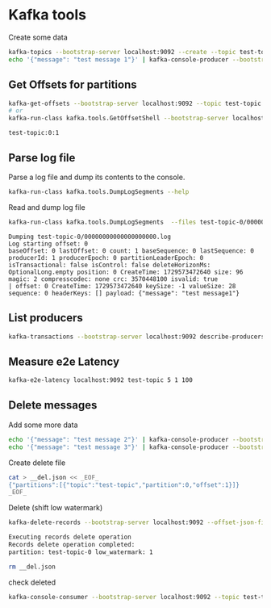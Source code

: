 # Kafka tools

Create some data

```bash
kafka-topics --bootstrap-server localhost:9092 --create --topic test-topic --partitions 1
echo '{"message": "test message 1"}' | kafka-console-producer --bootstrap-server localhost:9092 --topic test-topic
```

## Get Offsets for partitions

```bash
kafka-get-offsets --bootstrap-server localhost:9092 --topic test-topic
# or
kafka-run-class kafka.tools.GetOffsetShell --bootstrap-server localhost:9092 --topic test-topic
```

```
test-topic:0:1
```

## Parse log file

Parse a log file and dump its contents to the console.

```bash
kafka-run-class kafka.tools.DumpLogSegments --help
```

Read and dump log file

```bash
kafka-run-class kafka.tools.DumpLogSegments  --files test-topic-0/00000000000000000000.log --deep-iteration --print-data-log
```

```
Dumping test-topic-0/00000000000000000000.log
Log starting offset: 0
baseOffset: 0 lastOffset: 0 count: 1 baseSequence: 0 lastSequence: 0 producerId: 1 producerEpoch: 0 partitionLeaderEpoch: 0 isTransactional: false isControl: false deleteHorizonMs: OptionalLong.empty position: 0 CreateTime: 1729573472640 size: 96 magic: 2 compresscodec: none crc: 3570448100 isvalid: true
| offset: 0 CreateTime: 1729573472640 keySize: -1 valueSize: 28 sequence: 0 headerKeys: [] payload: {"message": "test message1"}
```

## List producers

```bash
kafka-transactions --bootstrap-server localhost:9092 describe-producers --topic test-topic --partition 0
```

## Measure e2e Latency

```bash
kafka-e2e-latency localhost:9092 test-topic 5 1 100
```

## Delete messages

Add some more data

```bash
echo '{"message": "test message 2"}' | kafka-console-producer --bootstrap-server localhost:9092 --topic test-topic
echo '{"message": "test message 3"}' | kafka-console-producer --bootstrap-server localhost:9092 --topic test-topic
```

Create delete file

```bash
cat > __del.json << _EOF_
{"partitions":[{"topic":"test-topic","partition":0,"offset":1}]}
_EOF_
```

Delete (shift low watermark)

```bash
kafka-delete-records --bootstrap-server localhost:9092 --offset-json-file __del.json
```

```bash
Executing records delete operation
Records delete operation completed:
partition: test-topic-0	low_watermark: 1
```

```bash
rm __del.json
```

check deleted

```bash
kafka-console-consumer --bootstrap-server localhost:9092 --topic test-topic --from-beginning
```
